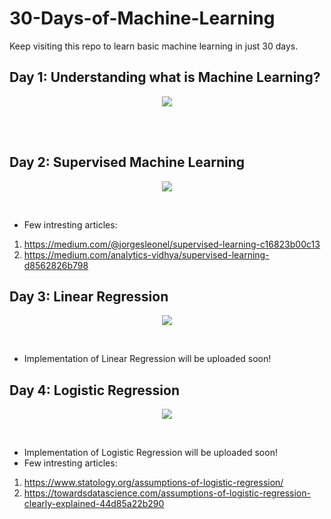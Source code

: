 # 30-Days-of-Machine-Learning
Keep visiting this repo to learn basic machine learning in just 30 days.

## Day 1: Understanding what is Machine Learning?
<p align="center">
  <img src="https://github.com/anishjohnson/30-Days-of-Machine-Learning/blob/1fd09fa08f449acf85a5fa5436395d17d15e4bb4/Content/Day_1.png">
</p><br>
<br>

## Day 2: Supervised Machine Learning
<p align="center">
  <img src="https://github.com/anishjohnson/30-Days-of-Machine-Learning/blob/1f521397ae1fd25e7570ef64df39a1f27546215a/Content/Day_2.png">
</p><br>

* Few intresting articles:
1. https://medium.com/@jorgesleonel/supervised-learning-c16823b00c13
2. https://medium.com/analytics-vidhya/supervised-learning-d8562826b798


## Day 3: Linear Regression
<p align="center">
  <img src="https://github.com/anishjohnson/30-Days-of-Machine-Learning/blob/4e490c0095eb68dd7ca7244dde1a5f9b3353a0b0/Content/Day_3.png">
</p><br>

* Implementation of Linear Regression will be uploaded soon! 


## Day 4: Logistic Regression
<p align="center">
  <img src="https://github.com/anishjohnson/30-Days-of-Machine-Learning/blob/f9ec2969024484201b21eb37073cb956d16c5690/Content/Day_4.png">
</p><br>

* Implementation of Logistic Regression will be uploaded soon! 
* Few intresting articles:
1. https://www.statology.org/assumptions-of-logistic-regression/
2. https://towardsdatascience.com/assumptions-of-logistic-regression-clearly-explained-44d85a22b290
